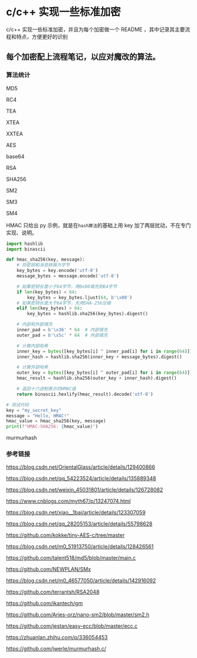 # c/c++ 实现一些标准加密
c/c++ 实现一些标准加密，并且为每个加密做一个 README ，其中记录其主要流程和特点，方便更好的识别

## 每个加密配上流程笔记，以应对魔改的算法。

### 算法统计
MD5

RC4

TEA

XTEA

XXTEA

AES

base64

RSA

SHA256

SM2

SM3

SM4

HMAC 只给出 py 示例，就是在`hash算法`的基础上用 key 加了两层扰动，不在专门实现、说明。
```py
import hashlib
import binascii

def hmac_sha256(key, message):
    # 将密钥和消息转换为字节
    key_bytes = key.encode('utf-8')
    message_bytes = message.encode('utf-8')

    # 如果密钥长度小于64字节，用0x00填充到64字节
    if len(key_bytes) < 64:
        key_bytes = key_bytes.ljust(64, b'\x00')
    # 如果密钥长度大于64字节，先用SHA-256压缩
    elif len(key_bytes) > 64:
        key_bytes = hashlib.sha256(key_bytes).digest()

    # 内部和外部填充
    inner_pad = b'\x36' * 64  # 内部填充
    outer_pad = b'\x5c' * 64  # 外部填充

    # 计算内部哈希
    inner_key = bytes([key_bytes[i] ^ inner_pad[i] for i in range(64)])
    inner_hash = hashlib.sha256(inner_key + message_bytes).digest()

    # 计算外部哈希
    outer_key = bytes([key_bytes[i] ^ outer_pad[i] for i in range(64)])
    hmac_result = hashlib.sha256(outer_key + inner_hash).digest()

    # 返回十六进制表示的HMAC值
    return binascii.hexlify(hmac_result).decode('utf-8')

# 测试代码
key = "my_secret_key"
message = "Hello, HMAC!"
hmac_value = hmac_sha256(key, message)
print(f"HMAC-SHA256: {hmac_value}")
```

murmurhash

### 参考链接
https://blog.csdn.net/OrientalGlass/article/details/129400866

https://blog.csdn.net/qq_54223524/article/details/135889348

https://blog.csdn.net/weixin_45031801/article/details/126728082

https://www.cnblogs.com/myth67/p/13247074.html

https://blog.csdn.net/xiao__1bai/article/details/123307059

https://blog.csdn.net/qq_28205153/article/details/55798628

https://github.com/kokke/tiny-AES-c/tree/master

https://blog.csdn.net/m0_51913750/article/details/128426561

https://github.com/talent518/md5/blob/master/main.c

https://github.com/NEWPLAN/SMx

https://blog.csdn.net/m0_46577050/article/details/142916092

https://github.com/terrantsh/RSA2048

https://github.com/ikantech/gm

https://github.com/Aries-orz/nano-sm2/blob/master/sm2.h

https://github.com/jestan/easy-ecc/blob/master/ecc.c

https://zhuanlan.zhihu.com/p/336054453

https://github.com/jwerle/murmurhash.c/